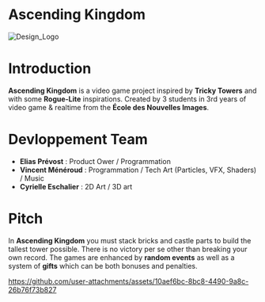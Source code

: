 # Ascending Kingdom
![Design_Logo](https://github.com/user-attachments/assets/b893f0c5-42e1-4175-b9a6-de705f207df7)

# Introduction
**Ascending Kingdom** is a video game project inspired by **Tricky Towers** and with some **Rogue-Lite** inspirations. 
Created by 3 students in 3rd years of video game & realtime from the **École des Nouvelles Images**.

# Devloppement Team
- **Elias Prévost** : Product Ower / Programmation
- **Vincent Ménéroud** : Programmation / Tech Art (Particles, VFX, Shaders) / Music
- **Cyrielle Eschalier** : 2D Art / 3D art

# Pitch
In **Ascending Kingdom** you must stack bricks and castle parts to build the tallest tower possible. There is no victory per se other than breaking your own record. The games are enhanced by **random events** as well as a system of **gifts** which can be both bonuses and penalties.



https://github.com/user-attachments/assets/10aef6bc-8bc8-4490-9a8c-26b76f73b827


